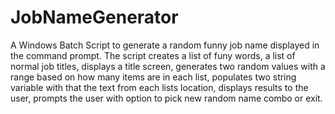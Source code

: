 # JobNameGenerator
A Windows Batch Script to generate a random funny job name displayed in the command prompt. The script creates a list of funy words, a list of normal job titles, displays a title screen, generates two random values with a range based on how many items are in each list, populates two string variable with that the text from each lists location, displays results to the user, prompts the user with option to pick new random name combo or exit.

